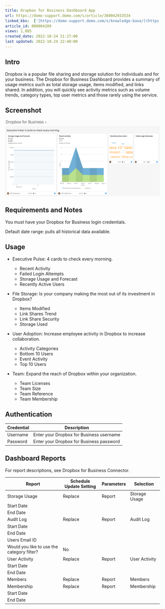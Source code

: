 ```yaml
---
title: Dropbox for Business Dashboard App
url: https://domo-support.domo.com/s/article/360042933534
linked_kbs:  ['[https://domo-support.domo.com/s/knowledge-base/](https://domo-support.domo.com/s/knowledge-base/)', '[https://domo-support.domo.com/s/](https://domo-support.domo.com/s/)', '[https://domo-support.domo.com/s/topic/0TO5w000000ZampGAC](https://domo-support.domo.com/s/topic/0TO5w000000ZampGAC)', '[https://domo-support.domo.com/s/topic/0TO5w000000Zan9GAC](https://domo-support.domo.com/s/topic/0TO5w000000Zan9GAC)', '[https://domo-support.domo.com/s/article/360042933534](https://domo-support.domo.com/s/article/360042933534)', '[https://domo-support.domo.com/s/topic/0TO5w000000Zan9GAC/available-apps](https://domo-support.domo.com/s/topic/0TO5w000000Zan9GAC/available-apps)', '[https://domo-support.domo.com/s/article/360043429933](https://domo-support.domo.com/s/article/360043429933)', '[https://domo-support.domo.com/s/article/360043429953](https://domo-support.domo.com/s/article/360043429953)', '[https://domo-support.domo.com/s/article/360042925494](https://domo-support.domo.com/s/article/360042925494)', '[https://domo-support.domo.com/s/article/360043429913](https://domo-support.domo.com/s/article/360043429913)', '[https://domo-support.domo.com/s/article/4408174643607](https://domo-support.domo.com/s/article/4408174643607)', '[https://domo-support.domo.com/s/login/](https://domo-support.domo.com/s/login/)']
article_id: 000004209
views: 1,085
created_date: 2022-10-24 21:27:00
last updated: 2022-10-24 22:40:00
---
```




Intro
-----


Dropbox is a popular file sharing and storage solution for individuals and for your business. The Dropbox for Business Dashboard provides a summary of usage metrics such as total storage usage, items modified, and links shared. In addition, you will quickly see activity metrics such as volume trends, category types, top user metrics and those rarely using the service.


Screenshot
----------


![dropboxbusiness_qs.png](dropboxbusiness_qs.png)


Requirements and Notes
----------------------


You must have your Dropbox for Business login credentials.


Default date range: pulls all historical data available.


Usage
-----


* Executive Pulse: 4 cards to check every morning.


	+ Recent Activity
	+ Failed Login Attempts
	+ Storage Usage and Forecast
	+ Recently Active Users
* File Storage: Is your company making the most out of its investment in Dropbox?


	+ Items Modified
	+ Link Shares Trend
	+ Link Share Security
	+ Storage Used
* User Adoption: Increase employee activity in Dropbox to increase collaboration.


	+ Activity Categories
	+ Bottom 10 Users
	+ Event Activity
	+ Top 10 Users
* Team: Expand the reach of Dropbox within your organization.


	+ Team Licenses
	+ Team Size
	+ Team Reference
	+ Team Membership


Authentication
--------------




| Credential | Description |
| --- | --- |
| Username | Enter your Dropbox for Business username |
| Password | Enter your Dropbox for Business password |


Dashboard Reports
-----------------


For report descriptions, see Dropbox for Business Connector.




| Report | Schedule Update Setting | Parameters | Selection |
| --- | --- | --- | --- |
| Storage Usage | Replace | Report | Storage Usage |
| Start Date |   |
| End Date |   |
| Audit Log | Replace | Report | Audit Log |
| Start Date |   |
| End Date |   |
| Users Email ID |   |
| Would you like to use the category filter? | No |
| User Activity | Replace | Report | User Activity |
| Start Date |   |
| End Date |   |
| Members | Replace | Report | Members |
| Membership | Replace | Report | Membership |
| Start Date |   |
| End Date |   |



 

